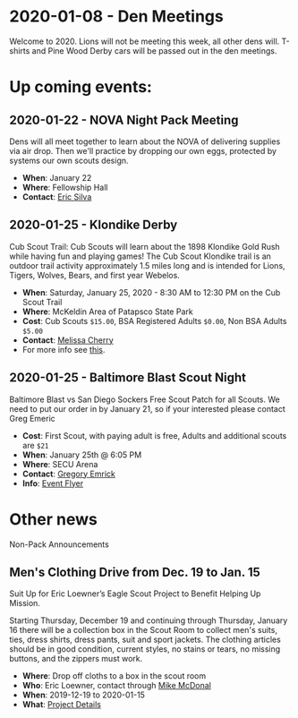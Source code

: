 # 2020-01-08 - Den Meetings
Welcome to 2020. Lions will not be meeting this week, all other dens will. T-shirts and Pine Wood Derby cars will be passed out in the den meetings.

# Up coming events:

## 2020-01-22 - NOVA Night Pack Meeting
Dens will all meet together to learn about the NOVA of delivering supplies via air drop.  Then we'll practice by dropping our own eggs, protected by systems our own scouts design.

* **When**: January 22
* **Where**: Fellowship Hall
* **Contact**: [Eric Silva](mailto:bear1@cub306.org?subject=Stem+Night)

## 2020-01-25 - Klondike Derby

Cub Scout Trail:  Cub Scouts will learn about the 1898 Klondike Gold Rush while having fun and playing games!   The Cub Scout Klondike trail is an outdoor trail activity approximately 1.5 miles long and is intended for Lions, Tigers, Wolves, Bears, and first year Webelos.

* **When**:   Saturday, January 25, 2020 - 8:30 AM to 12:30 PM on the Cub Scout Trail
* **Where**:  McKeldin Area of Patapsco State Park
* **Cost**: Cub Scouts `$15.00`, BSA Registered Adults `$0.00`, Non BSA Adults `$5.00`
* **Contact**: [Melissa Cherry](mailto:comchair@cub306.org?subject=Klondike+info)
* For more info see [this](http://www.baltimorebsa.org/event/2586120).


## 2020-01-25 - Baltimore Blast Scout Night
Baltimore Blast vs San Diego Sockers Free Scout Patch for all Scouts.
We need to put our order in by January 21, so if your interested please contact Greg Emeric

* **Cost**: First Scout, with paying adult is free, Adults and additional scouts are `$21`
* **When**: January 25th @ 6:05 PM
* **Where**: SECU Arena
* **Contact**: [Gregory Emrick](mailto:emrickg@gmail.com?subject=Baltimore+Blast)
* **Info**: [Event Flyer](https://cub306.org/events/2019-2020/2020-01-25_Baltimore_Blast_Scout_Night.pdf)

# Other news
Non-Pack Announcements

## Men's Clothing Drive from Dec. 19 to Jan. 15

Suit Up for Eric Loewner’s Eagle Scout Project to Benefit Helping Up Mission.

Starting Thursday, December 19 and continuing through Thursday, January 16 there will be a collection box in the Scout Room to collect men's suits, ties, dress shirts, dress pants, suit and sport jackets.  The clothing articles should be in good condition, current styles, no stains or tears, no missing buttons, and the zippers must work.

* **Where**: Drop off cloths to a box in the scout room
* **Who**: Eric Loewner, contact through [Mike McDonal](mailto:sixpalms@aol.com)
* **When**: 2019-12-19 to 2020-01-15
* **What**: [Project Details](http://cub306.org/events/2019-2020/winter_clothing_drive.md)
